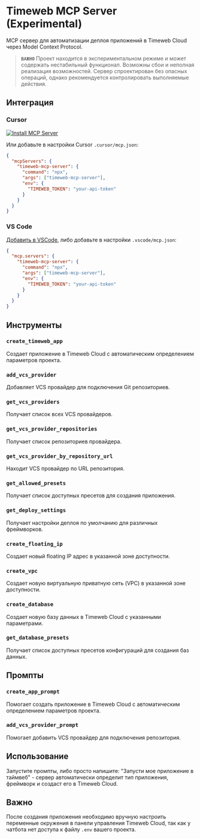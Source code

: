 # Timeweb MCP Server (Experimental)

MCP сервер для автоматизации деплоя приложений в Timeweb Cloud через Model Context Protocol.

> **`ВАЖНО`** Проект находится в экспериментальном режиме и может содержать нестабильный функционал. Возможны сбои и неполная реализация возможностей. Сервер спроектирован без опасных операций, однако рекомендуется контролировать выполняемые действия.

## Интеграция

### Cursor
[![Install MCP Server](https://cursor.com/deeplink/mcp-install-dark.svg)](https://cursor.com/en/install-mcp?name=timeweb-mcp-server&config=eyJjb21tYW5kIjoibnB4IHRpbWV3ZWItbWNwLXNlcnZlciIsImVudiI6eyJUSU1FV0VCX1RPS0VOIjoieW91ci1hcGktdG9rZW4ifX0%3D)

Или добавьте в настройки Cursor `.cursor/mcp.json`:

```json
{
  "mcpServers": {
    "timeweb-mcp-server": {
      "command": "npx",
      "args": ["timeweb-mcp-server"],
      "env": {
        "TIMEWEB_TOKEN": "your-api-token"
      }
    }
  }
}
```

### VS Code

[Добавить в VSCode](vscode:mcp/install?%7B%22timeweb-mcp-server%22%3A%7B%22command%22%3A%22npx%22%2C%22args%22%3A%5B%22timeweb-mcp-server%22%5D%2C%22env%22%3A%7B%22TIMEWEB_TOKEN%22%3A%22your-api-token%22%7D%7D%7D), либо добавьте в настройки `.vscode/mcp.json`:

```json
{
  "mcp.servers": {
    "timeweb-mcp-server": {
      "command": "npx",
      "args": ["timeweb-mcp-server"],
      "env": {
        "TIMEWEB_TOKEN": "your-api-token"
      }
    }
  }
}
```

## Инструменты

### `create_timeweb_app`

Создает приложение в Timeweb Cloud с автоматическим определением параметров проекта.

### `add_vcs_provider`

Добавляет VCS провайдер для подключения Git репозиториев.

### `get_vcs_providers`

Получает список всех VCS провайдеров.

### `get_vcs_provider_repositories`

Получает список репозиториев провайдера.

### `get_vcs_provider_by_repository_url`

Находит VCS провайдер по URL репозитория.

### `get_allowed_presets`

Получает список доступных пресетов для создания приложения.

### `get_deploy_settings`

Получает настройки деплоя по умолчанию для различных фреймворков.

### `create_floating_ip`

Создает новый floating IP адрес в указанной зоне доступности.

### `create_vpc`

Создает новую виртуальную приватную сеть (VPC) в указанной зоне доступности.

### `create_database`

Создает новую базу данных в Timeweb Cloud с указанными параметрами.

### `get_database_presets`

Получает список доступных пресетов конфигураций для создания баз данных.

## Промпты

### `create_app_prompt`

Помогает создать приложение в Timeweb Cloud с автоматическим определением параметров проекта.

### `add_vcs_provider_prompt`

Помогает добавить VCS провайдер для подключения репозитория.

## Использование

Запустите промпты, либо просто напишите: "Запусти мое приложение в таймвеб" - сервер автоматически определит тип приложения, фреймворк и создаст его в Timeweb Cloud.

## Важно

После создания приложения необходимо вручную настроить переменные окружения в панели управления Timeweb Cloud, так как у чатбота нет доступа к файлу `.env` вашего проекта.
